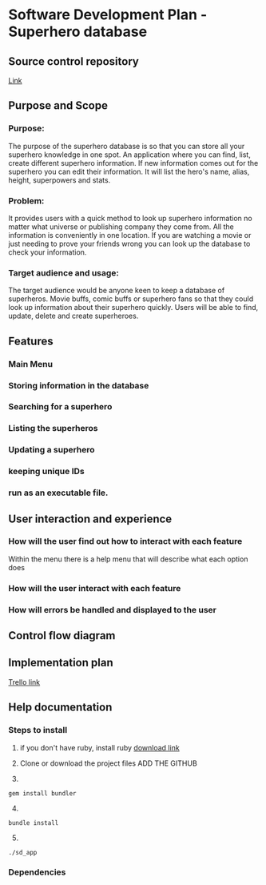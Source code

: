 # Software Development Plan - Superhero database

## Source control repository 
[Link](https://github.com/Mauricepwong/superhero_database_T1A3)

## Purpose and Scope

### Purpose:
The purpose of the superhero database is so that you can store all your superhero knowledge in one spot. An application where you can find, list, create different superhero information. If new information comes out for the superhero you can edit their information. It will list the hero's name, alias, height, superpowers and stats.

### Problem:
It provides users with a quick method to look up superhero information no matter what universe or publishing company they come from. All the information is conveniently in one location. If you are watching a movie or just needing to prove your friends wrong you can look up the database to check your information.   


### Target audience and usage:
The target audience would be anyone keen to keep a database of superheros. Movie buffs, comic buffs or superhero fans so that they could look up information about their superhero quickly. Users will be able to find, update, delete and create superheroes.


## Features

### Main Menu

### Storing information in the database

### Searching for a superhero

### Listing the superheros

### Updating a superhero

### keeping unique IDs

### run as an executable file. 


## User interaction and experience

### How will the user find out how to interact with each feature 
Within the menu there is a help menu that will describe what each option does

### How will the user interact with each feature 


### How will errors be handled and displayed to the user


## Control flow diagram


## Implementation plan 
[Trello link](https://trello.com/b/EEClm7Rp/ruby-app-development)

## Help documentation 

### Steps to install 
1. if you don't have ruby, install ruby [download link](https://www.ruby-lang.org/en/documentation/installation/)
2. Clone or download the project files
ADD THE GITHUB 

3. 
```
gem install bundler
```
4. 
```
bundle install
```
5. 
```
./sd_app
```

### Dependencies